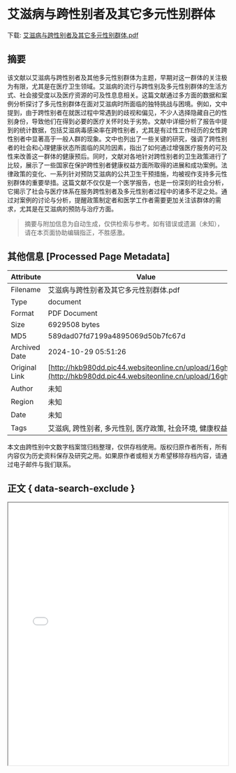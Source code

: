 # 艾滋病与跨性别者及其它多元性别群体

<!-- tcd_download_link -->
下载: <a href="../艾滋病与跨性别者及其它多元性别群体.pdf" download>艾滋病与跨性别者及其它多元性别群体.pdf</a>
<!-- tcd_download_link_end -->

## 摘要

<!-- tcd_abstract -->
该文献以艾滋病与跨性别者及其他多元性别群体为主题，早期对这一群体的关注极为有限，尤其是在医疗卫生领域。艾滋病的流行与跨性别及多元性别群体的生活方式、社会接受度以及医疗资源的可及性息息相关。这篇文献通过多方面的数据和案例分析探讨了多元性别群体在面对艾滋病时所面临的独特挑战与困境。例如，文中提到，由于跨性别者在就医过程中常遇到的歧视和偏见，不少人选择隐藏自己的性别身份，导致他们在得到必要的医疗关怀时处于劣势。文献中详细分析了报告中提到的统计数据，包括艾滋病毒感染率在跨性别者，尤其是有过性工作经历的女性跨性别者中显著高于一般人群的现象。文中也列出了一些关键的研究，强调了跨性别者的社会和心理健康状态所面临的风险因素，指出了如何通过增强医疗服务的可及性来改善这一群体的健康预后。同时，文献对各地针对跨性别者的卫生政策进行了比较，展示了一些国家在保护跨性别者健康权益方面所取得的进展和成功案例。法律政策的变化、一系列针对预防艾滋病的公共卫生干预措施，均被视作支持多元性别群体的重要举措。这篇文献不仅仅是一个医学报告，也是一份深刻的社会分析，它揭示了社会与医疗体系在服务跨性别者及多元性别者过程中的诸多不足之处。通过对案例的讨论与分析，提醒政策制定者和医学工作者需要更加关注该群体的需求，尤其是在艾滋病的预防与治疗方面。

<!-- tcd_abstract_end -->

> 摘要与附加信息为自动生成，仅供检索与参考。如有错误或遗漏（未知），请在本页面协助编辑指正，不胜感激。

## 其他信息 [Processed Page Metadata]

| Attribute       | Value                                  |
|-----------------|----------------------------------------|
| Filename        | 艾滋病与跨性别者及其它多元性别群体.pdf                             |
| Type            | document                                 |
| Format          | PDF Document                               |
| Size            | 6929508 bytes                           |
| MD5             | 589dad07fd7199a4895069d50b7fc67d                                  |
| Archived Date   | 2024-10-29 05:51:26                             |
| Original Link   | [http://hkb980dd.pic44.websiteonline.cn/upload/16gh.pdf](http://hkb980dd.pic44.websiteonline.cn/upload/16gh.pdf)                         |
| Author          | 未知                               |
| Region          | 未知                               |
| Date            | 未知                                 |
| Tags            | 艾滋病, 跨性别者, 多元性别, 医疗政策, 社会环境, 健康权益                                 |

本文由跨性别中文数字档案馆归档整理，仅供存档使用。版权归原作者所有，所有内容仅为历史资料保存及研究之用。如果原作者或相关方希望移除存档内容，请通过电子邮件与我们联系。

## 正文 { data-search-exclude }

<!-- tcd_main_text -->
<iframe src="../艾滋病与跨性别者及其它多元性别群体.pdf" width="100%" height="600px">
    <p>无法显示PDF，请下载查看。</p>
</iframe>
<!-- tcd_main_text_end -->

